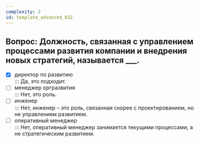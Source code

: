 ```yaml
---
complexity: 2
id: template_advanced_032
---
```

## Вопрос: Должность, связанная с управлением процессами развития компании и внедрения новых стратегий, называется ___.

- [x] директор по развитию  
  ::: Да, это подходит.  
- [ ] менеджер оргразвития  
  ::: Нет, это роль.  
- [ ] инженер  
  ::: Нет, инженер – это роль, связанная скорее с проектированием, но не управлением развитием.  
- [ ] оперативный менеджер  
  ::: Нет, оперативный менеджер занимается текущими процессами, а не стратегическим развитием.